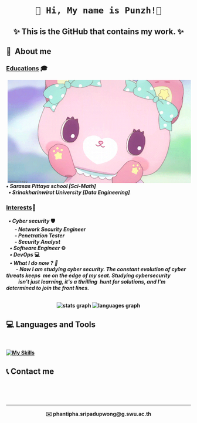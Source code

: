 <p>
  <h1 align="center">

    🔔 Hi, My name is Punzh!🩷
  </h1>
</p>
<h2>
  <p align="center">
    ✨ This is the GitHub that contains my work. ✨
  </p>
</h2>
<p>
  <b>
    <h2>
      🔭&nbsp About me 
    </h2>
  <b>
  <h3>
    <b>
      <u>Educations</u> 🎓<br>
    <b>
  </h3>
    <img hight="400" width="500" alt="GIF" align="right" src="Rabbit.gif" width="50%"/>
    <i>&nbsp&nbsp• Sarasas Pittaya school [Sci-Math]
    &nbsp<br>
    &nbsp&nbsp• Srinakharinwirot University [Data Engineering]
    &nbsp</i>
  <h3>
    <b>
      <u>Interests</u>🌼<br>
    <b>
  </h3>
    <i>
      &nbsp • Cyber security
    </i>🛡️
      <br>
    <i>
      &nbsp &nbsp &nbsp &nbsp- Network Security Engineer<br>
      &nbsp &nbsp &nbsp &nbsp- Penetration Tester<br>
      &nbsp &nbsp &nbsp &nbsp- Security Analyst<br>
    </i>
    <i>
      &nbsp&nbsp • Software Engineer
    </i>⚙️<br>
    <i>
      &nbsp&nbsp • DevOps
    </i>💻<br>
    <i>
      &nbsp&nbsp • What I do now ? 🌱
    </i><br>
    <i>
    &nbsp &nbsp &nbsp &nbsp - Now I am studying cyber security. The constant evolution of cyber threats keeps &nbspme on the edge of my seat. Studying cybersecurity &nbsp&nbsp&nbsp&nbsp&nbsp&nbsp&nbsp&nbsp&nbsp&nbspisn't just learning, it's a thrilling &nbsphunt for 
    solutions, and I'm determined to join the front lines.
    </i>
</p><br>

<div align="center">
  <img src="https://github-readme-stats.vercel.app/api?username=Punzh1&hide_title=false&hide_rank=false&show_icons=true&include_all_commits=true&count_private=true&disable_animations=false&theme=rose&locale=en&hide_border=true&order=1&bg_color=00000000" height="150" alt="stats graph" />

  <img src="https://github-readme-stats.vercel.app/api/top-langs?username=Punzh&locale=en&hide_title=false&layout=compact&card_width=320&langs_count=5&theme=dracula&hide_border=true&order=2&bg_color=00000000&hide=jupyter%20notebook" height="150" alt="languages graph" />
</div>

  <!--![Anurag's GitHub stats](https://github-readme-stats.vercel.app/api?username=M6xbom1&show_icons=true&theme=outrun)-->
  <h2> 💻 Languages and Tools </h2><br>

  [![My Skills](https://skillicons.dev/icons?i=splunk,python,java,html,css,js,php,unity,aws,mysql,linux,nodejs,mongodb)](https://skillicons.dev)

<b>

  <h2>
    📞 Contact me 
  </h2><br>
<b>

<p align="center">
  <br><hr>
    <div align="center"> ✉️ phantipha.sripadupwong@g.swu.ac.th  </div>
  </br></br>
</p>
